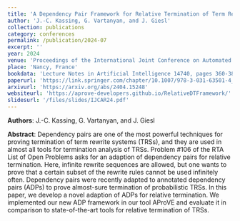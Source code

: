 ```yaml
---
title: 'A Dependency Pair Framework for Relative Termination of Term Rewriting'
author: 'J.-C. Kassing, G. Vartanyan, and J. Giesl'
collection: publications
category: conferences
permalink: /publication/2024-07
excerpt: ''
year: 2024
venue: 'Proceedings of the International Joint Conference on Automated Reasoning (IJCAR 2024)'
place: 'Nancy, France'
bookdata: 'Lecture Notes in Artificial Intelligence 14740, pages 360-380'
paperurl: 'https://link.springer.com/chapter/10.1007/978-3-031-63501-4_19'
arxivurl: 'https://arxiv.org/abs/2404.15248'
websiteurl: 'https://aprove-developers.github.io/RelativeDTFramework/'
slidesurl: '/files/slides/IJCAR24.pdf'
---
```


**Authors**: J.-C. Kassing, G. Vartanyan, and J. Giesl

**Abstract**:
Dependency pairs are one of the most powerful techniques for proving termination of term rewrite systems (TRSs), and they are used in almost all tools for termination analysis of TRSs. Problem #106 of the RTA List of Open Problems asks for an adaption of dependency pairs for relative termination. Here, infinite rewrite sequences are allowed, but one wants to prove that a certain subset of the rewrite rules cannot be used infinitely often. Dependency pairs were recently adapted to annotated dependency pairs (ADPs) to prove almost-sure termination of probabilistic TRSs. In this paper, we develop a novel adaption of ADPs for relative termination. We implemented our new ADP framework in our tool AProVE and evaluate it in comparison to state-of-the-art tools for relative termination of TRSs.